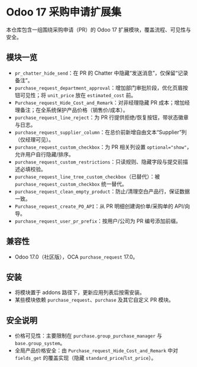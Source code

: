 # Odoo 17 采购申请扩展集

本仓库包含一组围绕采购申请（PR）的 Odoo 17 扩展模块，覆盖流程、可见性与安全。

## 模块一览
- `pr_chatter_hide_send`：在 PR 的 Chatter 中隐藏“发送消息”，仅保留“记录备注”。
- `purchase_request_department_approval`：增加部门审批阶段，优化页眉按钮可见性；将 `unit_price` 放在 `estimated_cost` 前。
- `Purchase_request_Hide_Cost_and_Remark`：对非经理隐藏 PR 成本；增加经理备注；在全系统保护产品价格（销售价/成本）。
- `purchase_request_line_reject`：为 PR 行提供拒绝/恢复按钮，带状态徽章与日志。
- `purchase_request_supplier_column`：在总价前新增自由文本“Supplier”列（仅经理可见）。
- `purchase_request_custom_checkbox`：为 PR 相关列设置 `optional="show"`，允许用户自行隐藏/排序。
- `purchase_request_custom_restrictions`：只读规则、隐藏字段与提交前描述必填校验。
- `purchase_request_line_tree_custom_checkbox`（已替代）：被 `purchase_request_custom_checkbox` 统一替代。
- `purchase_request_clean_empty_product`：防止/清理空白产品行，保证数据一致。
- `Purchase_request_create_PO_API`：从 PR 明细创建询价单/采购单的 API/向导。
- `purchase_request_user_pr_prefix`：按用户/公司为 PR 编号添加前缀。

## 兼容性
- Odoo 17.0（社区版），OCA `purchase_request` 17.0。

## 安装
- 将模块置于 addons 路径下，更新应用列表后按需安装。
- 某些模块依赖 `purchase_request`、`purchase` 及其它自定义 PR 模块。

## 安全说明
- 价格可见性：主要限制在 `purchase.group_purchase_manager` 与 `base.group_system`。
- 全局产品价格安全：由 `Purchase_request_Hide_Cost_and_Remark` 中对 `fields_get` 的覆盖实现（隐藏 `standard_price`/`lst_price`）。
